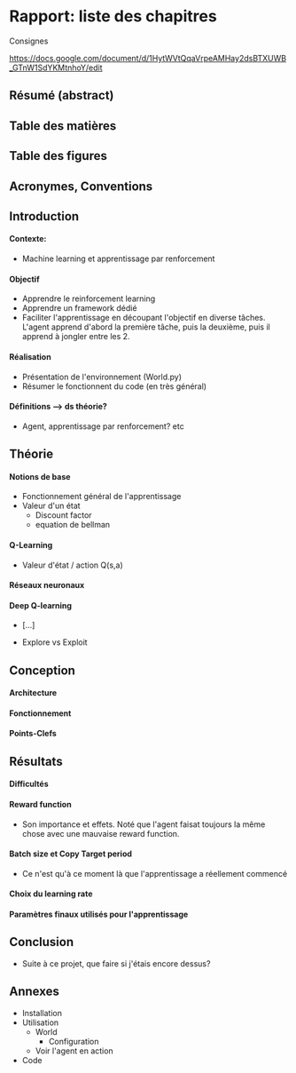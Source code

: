 # Rapport: liste des chapitres	

Consignes

https://docs.google.com/document/d/1HytWVtQqaVrpeAMHay2dsBTXUWB_GTnW1SdYKMtnhoY/edit

## Résumé (abstract)



## Table des matières

## Table des figures

## Acronymes, Conventions

## Introduction

#### Contexte: 

- Machine learning et apprentissage par renforcement

#### Objectif

- Apprendre le reinforcement learning
- Apprendre un framework dédié 
- Faciliter l'apprentissage en découpant l'objectif en diverse tâches. L'agent apprend d'abord la première tâche, puis la deuxième, puis il apprend à jongler entre les 2. 

#### Réalisation

- Présentation de l'environnement (World.py)
- Résumer le fonctionnent du code (en très général)

#### Définitions --> ds théorie? 

- Agent, apprentissage par renforcement? etc



## Théorie

#### Notions de base 

- Fonctionnement général de l'apprentissage
- Valeur d'un état
  - Discount factor
  - equation de bellman

#### Q-Learning

- Valeur d'état / action Q(s,a)

#### Réseaux neuronaux

#### Deep Q-learning

- [...]


- Explore vs Exploit



## Conception

#### Architecture

#### Fonctionnement

#### Points-Clefs



## Résultats

#### Difficultés

#### Reward function

- Son importance et effets. Noté que l'agent faisat toujours la même chose avec une mauvaise reward function. 

#### Batch size et Copy Target period

- Ce n'est qu'à ce moment là que l'apprentissage a réellement commencé

#### Choix du learning rate

#### Paramètres finaux utilisés pour l'apprentissage

## Conclusion

- Suite à ce projet, que faire si j'étais encore dessus?

## Annexes

- Installation
- Utilisation
  - World
    - Configuration
  - Voir l'agent en action
- Code